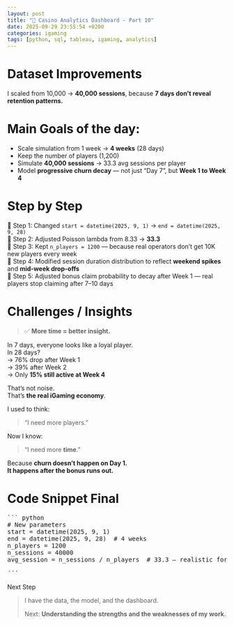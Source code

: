 ```yaml
---
layout: post
title: "🎲 Casino Analytics Dashboard - Part 10"
date: 2025-09-29 23:55:54 +0200
categories: igaming
tags: [python, sql, tableau, igaming, analytics]
---
```


# Dataset Improvements

I scaled from 10,000 → **40,000 sessions**, because **7 days don’t reveal retention patterns.**


# Main Goals of the day:

- Scale simulation from 1 week → **4 weeks** (28 days)
- Keep the number of players (1,200)
- Simulate **40,000 sessions** → 33.3 avg sessions per player
- Model **progressive churn decay** — not just “Day 7”, but **Week 1 to Week 4**

# Step by Step

📍 Step 1: Changed `start = datetime(2025, 9, 1)` → `end = datetime(2025, 9, 28)`  
📍 Step 2: Adjusted Poisson lambda from 8.33 → **33.3**  
📍 Step 3: Kept `n_players = 1200` — because real operators don’t get 10K new players every week  
📍 Step 4: Modified session duration distribution to reflect **weekend spikes** and **mid-week drop-offs**  
📍 Step 5: Adjusted bonus claim probability to decay after Week 1 — real players stop claiming after 7–10 days  

# Challenges / Insights

> ✅ **More time = better insight.**

In 7 days, everyone looks like a loyal player.  
In 28 days?  
→ 76% drop after Week 1  
→ 39% after Week 2  
→ Only **15% still active at Week 4**

That’s not noise.  
That’s **the real iGaming economy**.

I used to think:  
> “I need more players.”  

Now I know:  
> “I need more **time**.”  

Because **churn doesn’t happen on Day 1.  
It happens after the bonus runs out.**

# Code Snippet Final

<pre>
``` python
# New parameters
start = datetime(2025, 9, 1)
end = datetime(2025, 9, 28)  # 4 weeks
n_players = 1200
n_sessions = 40000
avg_session = n_sessions / n_players  # 33.3 — realistic for active players

´´´
</pre>
Next Step  
> I have the data, the model, and the dashboard.
> 
> Next: **Understanding the strengths and the weaknesses of my work.**
